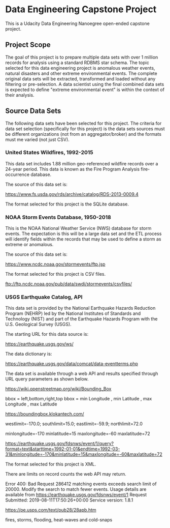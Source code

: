 # Data Engineering Capstone Project

This is a Udacity Data Engineering Nanoegree open-ended capstone project.


## Project Scope

The goal of this project is to prepare multiple data sets with over 1 million
records for analysis using a standard RDBMS star schema. The topic selected for
this data engineering project is anomalous weather events, natural disasters and
other extreme environmental events. The complete original data sets will be
extracted, transformed and loaded without any filtering or pre-selection. A
data scientist using the final combined data sets is expected to define "extreme
environmental event" is within the context of their analysis.


## Source Data Sets

The following data sets have been selected for this project. The criteria for
data set selection (specifically for this project) is the data sets sources
must be different organizations (not from an aggregator/broker) and the formats
must me varied (not just CSV).


### United States Wildfires, 1992-2015

This data set includes 1.88 million geo-referenced wildfire records over a
24-year period. This data is known as the Fire Program Analysis fire-occurrence
database.

The source of this data set is:

  https://www.fs.usda.gov/rds/archive/catalog/RDS-2013-0009.4

The format selected for this project is the SQLite database.


### NOAA Storm Events Database, 1950-2018

This is the NOAA National Weather Service (NWS) database for storm events. The
expectation is this will be a large data set and the ETL process will identify
fields within the records that may be used to define a storm as extreme or
anomalous.

The source of this data set is:

  https://www.ncdc.noaa.gov/stormevents/ftp.jsp

The format selected for this project is CSV files.

  ftp://ftp.ncdc.noaa.gov/pub/data/swdi/stormevents/csvfiles/


### USGS Earthquake Catalog, API

This data set is provided by the National Earthquake Hazards Reduction Program
(NEHRP) led by the National Institutes of Standards and Technology (NIST) and
part of the Earthquake Hazards Program with the U.S. Geological Survey (USGS).

The starting URL for this data source is:

  https://earthquake.usgs.gov/ws/

The data dictionary is:

  https://earthquake.usgs.gov/data/comcat/data-eventterms.php

The data set is available through a web API and results specified through URL
query parameters as shown below.

  https://wiki.openstreetmap.org/wiki/Bounding_Box

  bbox = left,bottom,right,top
  bbox = min Longitude , min Latitude , max Longitude , max Latitude

  https://boundingbox.klokantech.com/

  westlimit=-170.0; southlimit=15.0; eastlimit=-59.9; northlimit=72.0

  minlongitude=-170
  minlatitude=15
  maxlongitude=-60
  maxlatitude=72

  https://earthquake.usgs.gov/fdsnws/event/1/query?format=text&starttime=1992-01-01&endtime=1992-03-31&minlongitude=-170&minlatitude=15&maxlongitude=-60&maxlatitude=72



The format selected for this project is XML.


There are limits on record counts the web API may return.

  Error 400: Bad Request
  286412 matching events exceeds search limit of 20000. Modify the search to match fewer events.
  Usage details are available from https://earthquake.usgs.gov/fdsnws/event/1
  Request Submitted: 2019-08-11T17:50:26+00:00
  Service version: 1.8.1



https://pe.usps.com/text/pub28/28apb.htm


fires, storms, flooding, heat-waves and cold-snaps
